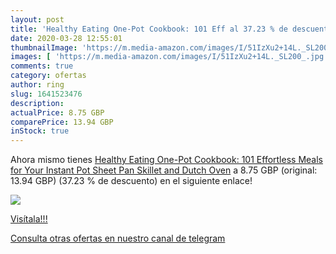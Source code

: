 ```yaml
---
layout: post
title: 'Healthy Eating One-Pot Cookbook: 101 Eff al 37.23 % de descuento'
date: 2020-03-28 12:55:01
thumbnailImage: 'https://m.media-amazon.com/images/I/51IzXu2+14L._SL200_.jpg'
images: [ 'https://m.media-amazon.com/images/I/51IzXu2+14L._SL200_.jpg' ]
comments: true
category: ofertas
author: ring
slug: 1641523476
description:
actualPrice: 8.75 GBP
comparePrice: 13.94 GBP
inStock: true
---
```


Ahora mismo tienes [Healthy Eating One-Pot Cookbook: 101 Effortless Meals for Your Instant Pot  Sheet Pan  Skillet and Dutch Oven](https://www.amazon.com/dp/1641523476/?tag=redken08-20) a 8.75 GBP (original: 13.94 GBP) (37.23 %  de descuento) en el siguiente enlace!

[![](https://m.media-amazon.com/images/I/51IzXu2+14L._SL200_.jpg)](https://www.amazon.com/dp/1641523476/?tag=redken08-20)

[Visítala!!!](https://www.amazon.com/dp/1641523476/?tag=redken08-20)

[Consulta otras ofertas en nuestro canal de telegram](https://t.me/s/ofertas25)
